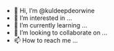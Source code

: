 - 👋 Hi, I’m @kuldeepdeorwine
- 👀 I’m interested in ...
- 🌱 I’m currently learning ...
- 💞️ I’m looking to collaborate on ...
- 📫 How to reach me ...

<!---
kuldeepdeorwine/kuldeepdeorwine is a ✨ special ✨ repository because its `README.md` (this file) appears on your GitHub profile.
You can click the Preview link to take a look at your changes.
--->
